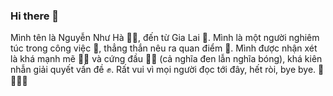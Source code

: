 ### Hi there 👋
Mình tên là Nguyễn Như Hà 🎃🎃, đến từ Gia Lai 🗻. Mình là một người nghiêm túc trong công việc 🙂, thẳng thắn nêu ra quan điểm 🙂. Mình được nhận xét là khá mạnh mẽ 💪💪 và cứng đầu 💂✊ (cả nghĩa đen lẫn nghĩa bóng), khá kiên nhẫn giải quyết vấn đề ✊. Rất vui vì mọi người đọc tới đây, hết ròi, bye bye. 👋👋👋👋
